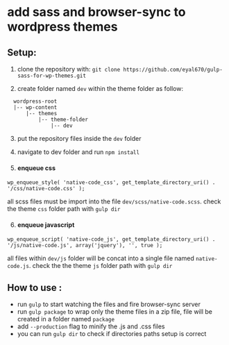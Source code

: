 # add sass and browser-sync to wordpress themes

## Setup:
1. clone the repository with: `git clone https://github.com/eyal670/gulp-sass-for-wp-themes.git`

2. create folder named `dev` within the theme folder as follow:
```
  wordpress-root
  |-- wp-content
      |-- themes
          |-- theme-folder
              |-- dev
```
3. put the repository files inside the `dev` folder

4. navigate to dev folder and run `npm install`

5. #### enqueue css
  `wp_enqueue_style( 'native-code_css', get_template_directory_uri() . '/css/native-code.css' );`

  all scss files must be import into the file `dev/scss/native-code.scss`.
  check the theme `css` folder path with `gulp dir`

6. #### enqueue javascript
  `wp_enqueue_script( 'native-code_js', get_template_directory_uri() . '/js/native-code.js', array('jquery'), '', true );`

  all files within `dev/js` folder will be concat into a single file named `native-code.js`.
  check the the theme `js` folder path with `gulp dir`

## How to use :
- run `gulp` to start watching the files and fire browser-sync server
- run `gulp package` to wrap only the theme files in a zip file, file will be created in a folder named `package`
- add `--production` flag to minify the .js and .css files
- you can run `gulp dir` to check if directories paths setup is correct
